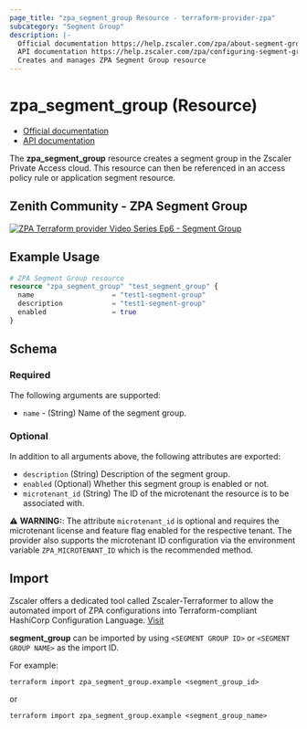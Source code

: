 ```yaml
---
page_title: "zpa_segment_group Resource - terraform-provider-zpa"
subcategory: "Segment Group"
description: |-
  Official documentation https://help.zscaler.com/zpa/about-segment-groups
  API documentation https://help.zscaler.com/zpa/configuring-segment-groups-using-api
  Creates and manages ZPA Segment Group resource
---
```


# zpa_segment_group (Resource)

* [Official documentation](https://help.zscaler.com/zpa/about-segment-groups)
* [API documentation](https://help.zscaler.com/zpa/configuring-segment-groups-using-api)

The **zpa_segment_group** resource creates a segment group in the Zscaler Private Access cloud. This resource can then be referenced in an access policy rule or application segment resource.

## Zenith Community - ZPA Segment Group

[![ZPA Terraform provider Video Series Ep6 - Segment Group](https://raw.githubusercontent.com/zscaler/terraform-provider-zpa/master/images/zpa_segment_groups.svg)](https://community.zscaler.com/zenith/s/question/0D54u00009evlEfCAI/video-zpa-terraform-provider-video-series-ep6-zpa-segment-group)

## Example Usage

```terraform
# ZPA Segment Group resource
resource "zpa_segment_group" "test_segment_group" {
  name                   = "test1-segment-group"
  description            = "test1-segment-group"
  enabled                = true
}
```

## Schema

### Required

The following arguments are supported:

* `name` - (String) Name of the segment group.

### Optional

In addition to all arguments above, the following attributes are exported:

* `description` (String) Description of the segment group.
* `enabled` (Optional) Whether this segment group is enabled or not.
* `microtenant_id` (String) The ID of the microtenant the resource is to be associated with.

⚠️ **WARNING:**: The attribute ``microtenant_id`` is optional and requires the microtenant license and feature flag enabled for the respective tenant. The provider also supports the microtenant ID configuration via the environment variable `ZPA_MICROTENANT_ID` which is the recommended method.

## Import

Zscaler offers a dedicated tool called Zscaler-Terraformer to allow the automated import of ZPA configurations into Terraform-compliant HashiCorp Configuration Language.
[Visit](https://github.com/zscaler/zscaler-terraformer)

**segment_group** can be imported by using `<SEGMENT GROUP ID>` or `<SEGMENT GROUP NAME>` as the import ID.

For example:

```shell
terraform import zpa_segment_group.example <segment_group_id>
```

or

```shell
terraform import zpa_segment_group.example <segment_group_name>
```
